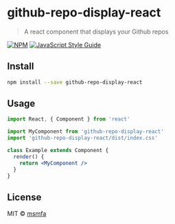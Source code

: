 # github-repo-display-react

> A react component that displays your Github repos

[![NPM](https://img.shields.io/npm/v/github-repo-display-react.svg)](https://www.npmjs.com/package/github-repo-display-react) [![JavaScript Style Guide](https://img.shields.io/badge/code_style-standard-brightgreen.svg)](https://standardjs.com)

## Install

```bash
npm install --save github-repo-display-react
```

## Usage

```jsx
import React, { Component } from 'react'

import MyComponent from 'github-repo-display-react'
import 'github-repo-display-react/dist/index.css'

class Example extends Component {
  render() {
    return <MyComponent />
  }
}
```

## License

MIT © [msmfa](https://github.com/msmfa)
